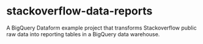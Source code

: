 # stackoverflow-data-reports
A BigQuery Dataform example project that transforms Stackoverflow public raw data into reporting tables in a BigQuery data warehouse.
